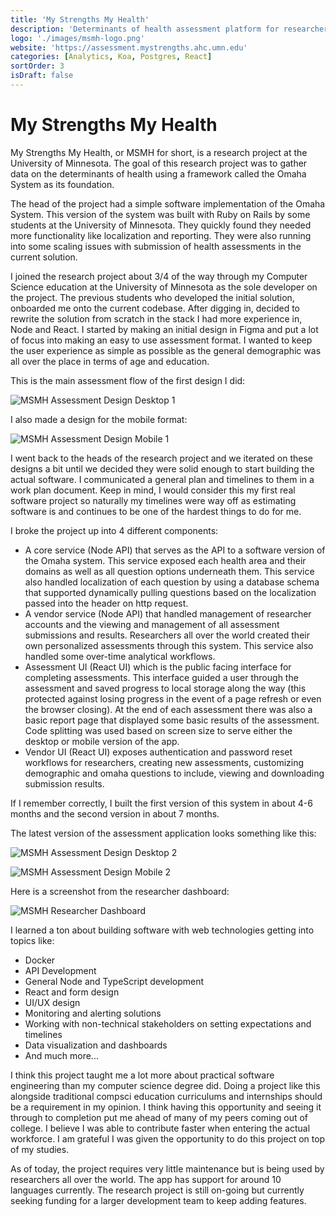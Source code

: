 ```yaml
---
title: 'My Strengths My Health'
description: 'Determinants of health assessment platform for researchers.'
logo: './images/msmh-logo.png'
website: 'https://assessment.mystrengths.ahc.umn.edu'
categories: [Analytics, Koa, Postgres, React]
sortOrder: 3
isDraft: false
---
```


# My Strengths My Health

My Strengths My Health, or MSMH for short, is a research project at the University of Minnesota. The goal of this research project was to gather data on the determinants of health using a framework called the Omaha System as its foundation.

The head of the project had a simple software implementation of the Omaha System. This version of the system was built with Ruby on Rails by some students at the University of Minnesota. They quickly found they needed more functionality like localization and reporting. They were also running into some scaling issues with submission of health assessments in the current solution.

I joined the research project about 3/4 of the way through my Computer Science education at the University of Minnesota as the sole developer on the project. The previous students who developed the initial solution, onboarded me onto the current codebase. After digging in, decided to rewrite the solution from scratch in the stack I had more experience in, Node and React. I started by making an initial design in Figma and put a lot of focus into making an easy to use assessment format. I wanted to keep the user experience as simple as possible as the general demographic was all over the place in terms of age and education.

This is the main assessment flow of the first design I did:

![MSMH Assessment Design Desktop 1](./images/msmh-assessment-desktop-1.png)

I also made a design for the mobile format:

![MSMH Assessment Design Mobile 1](./images/msmh-assessment-mobile-1.png)

I went back to the heads of the research project and we iterated on these designs a bit until we decided they were solid enough to start building the actual software. I communicated a general plan and timelines to them in a work plan document. Keep in mind, I would consider this my first real software project so naturally my timelines were way off as estimating software is and continues to be one of the hardest things to do for me.

I broke the project up into 4 different components:

- A core service (Node API) that serves as the API to a software version of the Omaha system. This service exposed each health area and their domains as well as all question options underneath them. This service also handled localization of each question by using a database schema that supported dynamically pulling questions based on the localization passed into the header on http request.
- A vendor service (Node API) that handled management of researcher accounts and the viewing and management of all assessment submissions and results. Researchers all over the world created their own personalized assessments through this system. This service also handled some over-time analytical workflows.
- Assessment UI (React UI) which is the public facing interface for completing assessments. This interface guided a user through the assessment and saved progress to local storage along the way (this protected against losing progress in the event of a page refresh or even the browser closing). At the end of each assessment there was also a basic report page that displayed some basic results of the assessment. Code splitting was used based on screen size to serve either the desktop or mobile version of the app.
- Vendor UI (React UI) exposes authentication and password reset workflows for researchers, creating new assessments, customizing demographic and omaha questions to include, viewing and downloading submission results.

If I remember correctly, I built the first version of this system in about 4-6 months and the second version in about 7 months.

The latest version of the assessment application looks something like this:

![MSMH Assessment Design Desktop 2](./images/msmh-assessment-desktop-2.png)

![MSMH Assessment Design Mobile 2](./images/msmh-assessment-mobile-2.png)

Here is a screenshot from the researcher dashboard:

![MSMH Researcher Dashboard](./images/msmh-vendor-dashboard.png)

I learned a ton about building software with web technologies getting into topics like:

- Docker
- API Development
- General Node and TypeScript development
- React and form design
- UI/UX design
- Monitoring and alerting solutions
- Working with non-technical stakeholders on setting expectations and timelines
- Data visualization and dashboards
- And much more...

I think this project taught me a lot more about practical software engineering than my computer science degree did. Doing a project like this alongside traditional compsci education curriculums and internships should be a requirement in my opinion. I think having this opportunity and seeing it through to completion put me ahead of many of my peers coming out of college. I believe I was able to contribute faster when entering the actual workforce. I am grateful I was given the opportunity to do this project on top of my studies.

As of today, the project requires very little maintenance but is being used by researchers all over the world. The app has support for around 10 languages currently. The research project is still on-going but currently seeking funding for a larger development team to keep adding features.
